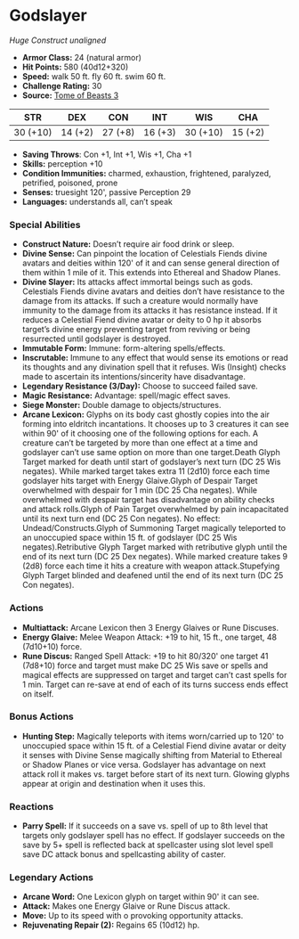 # Godslayer

*Huge* *Construct* *unaligned*

- **Armor Class:** 24 (natural armor)
- **Hit Points:** 580 (40d12+320)
- **Speed:** walk 50 ft. fly 60 ft. swim 60 ft.
- **Challenge Rating:** 30
- **Source:** [Tome of Beasts 3](https://koboldpress.com/kpstore/product/tome-of-beasts-2-for-5th-edition/)

| STR | DEX | CON | INT | WIS | CHA |
| --- | --- | --- | --- | --- | --- |
| 30 (+10) | 14 (+2) | 27 (+8) | 16 (+3) | 30 (+10) | 15 (+2) |

- **Saving Throws**: Con +1, Int +1, Wis +1, Cha +1
- **Skills:** perception +10
- **Condition Immunities:** charmed, exhaustion, frightened, paralyzed, petrified, poisoned, prone
- **Senses:** truesight 120', passive Perception 29
- **Languages:** understands all, can’t speak
### Special Abilities
- **Construct Nature:** Doesn’t require air food drink or sleep.
- **Divine Sense:** Can pinpoint the location of Celestials Fiends divine avatars and deities within 120' of it and can sense general direction of them within 1 mile of it. This extends into Ethereal and Shadow Planes.
- **Divine Slayer:** Its attacks affect immortal beings such as gods. Celestials Fiends divine avatars and deities don’t have resistance to the damage from its attacks. If such a creature would normally have immunity to the damage from its attacks it has resistance instead. If it reduces a Celestial Fiend divine avatar or deity to 0 hp it absorbs target’s divine energy preventing target from reviving or being resurrected until godslayer is destroyed.
- **Immutable Form:** Immune: form-altering spells/effects.
- **Inscrutable:** Immune to any effect that would sense its emotions or read its thoughts and any divination spell that it refuses. Wis (Insight) checks made to ascertain its intentions/sincerity have disadvantage.
- **Legendary Resistance (3/Day):** Choose to succeed failed save.
- **Magic Resistance:** Advantage: spell/magic effect saves.
- **Siege Monster:** Double damage to objects/structures.
- **Arcane Lexicon:** Glyphs on its body cast ghostly copies into the air forming into eldritch incantations. It chooses up to 3 creatures it can see within 90' of it choosing one of the following options for each. A creature can’t be targeted by more than one effect at a time and godslayer can’t use same option on more than one target.Death Glyph Target marked for death until start of godslayer’s next turn (DC 25 Wis negates). While marked target takes extra 11 (2d10) force each time godslayer hits target with Energy Glaive.Glyph of Despair Target overwhelmed with despair for 1 min (DC 25 Cha negates). While overwhelmed with despair target has disadvantage on ability checks and attack rolls.Glyph of Pain Target overwhelmed by pain incapacitated until its next turn end (DC 25 Con negates). No effect: Undead/Constructs.Glyph of Summoning Target magically teleported to an unoccupied space within 15 ft. of godslayer (DC 25 Wis negates).Retributive Glyph Target marked with retributive glyph until the end of its next turn (DC 25 Dex negates). While marked creature takes 9 (2d8) force each time it hits a creature with weapon attack.Stupefying Glyph Target blinded and deafened until the end of its next turn (DC 25 Con negates).
### Actions
- **Multiattack:** Arcane Lexicon then 3 Energy Glaives or Rune Discuses.
- **Energy Glaive:** Melee Weapon Attack: +19 to hit, 15 ft., one target, 48 (7d10+10) force.
- **Rune Discus:** Ranged Spell Attack: +19 to hit 80/320' one target 41 (7d8+10) force and target must make DC 25 Wis save or spells and magical effects are suppressed on target and target can’t cast spells for 1 min. Target can re-save at end of each of its turns success ends effect on itself.
### Bonus Actions
- **Hunting Step:** Magically teleports with items worn/carried up to 120' to unoccupied space within 15 ft. of a Celestial Fiend divine avatar or deity it senses with Divine Sense magically shifting from Material to Ethereal or Shadow Planes or vice versa. Godslayer has advantage on next attack roll it makes vs. target before start of its next turn. Glowing glyphs appear at origin and destination when it uses this.
### Reactions
- **Parry Spell:** If it succeeds on a save vs. spell of up to 8th level that targets only godslayer spell has no effect. If godslayer succeeds on the save by 5+ spell is reflected back at spellcaster using slot level spell save DC attack bonus and spellcasting ability of caster.


### Legendary Actions
- **Arcane Word:** One Lexicon glyph on target within 90' it can see.
- **Attack:** Makes one Energy Glaive or Rune Discus attack.
- **Move:** Up to its speed with o provoking opportunity attacks.
- **Rejuvenating Repair (2):** Regains 65 (10d12) hp.
